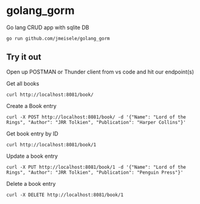 # golang_gorm

Go lang CRUD app with sqlite DB

`go run github.com/jmeisele/golang_gorm`

## Try it out

Open up POSTMAN or Thunder client from vs code and hit our endpoint(s)

Get all books

```
curl http://localhost:8081/book/
```

Create a Book entry

```
curl -X POST http://localhost:8081/book/ -d '{"Name": "Lord of the Rings", "Author": "JRR Tolkien", "Publication": "Harper Collins"}'
```

Get book entry by ID

```
curl http://localhost:8081/book/1
```

Update a book entry

```
curl -X PUT http://localhost:8081/book/1 -d '{"Name": "Lord of the Rings", "Author": "JRR Tolkien", "Publication": "Penguin Press"}'
```

Delete a book entry

```
curl -X DELETE http://localhost:8081/book/1
```
